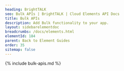 ```yaml
---
heading: BrightTALK
seo: Bulk APIs | BrightTALK | Cloud Elements API Docs
title: Bulk APIs
description: Add Bulk functionality to your app.
layout: sidebarelementdoc
breadcrumbs: /docs/elements.html
elementId: 184
parent: Back to Element Guides
order: 35
sitemap: false
---
```


{% include bulk-apis.md %}
